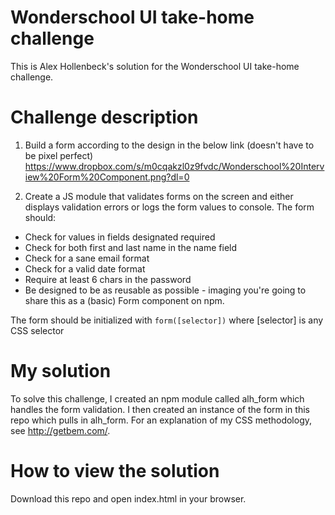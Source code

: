 # Wonderschool UI take-home challenge
This is Alex Hollenbeck's solution for the Wonderschool UI take-home challenge.

# Challenge description
1. Build a form according to the design in the below link (doesn't have to be pixel perfect) 
https://www.dropbox.com/s/m0cqakzl0z9fvdc/Wonderschool%20Interview%20Form%20Component.png?dl=0

2. Create a JS module that validates forms on the screen and either displays validation errors or logs the form values to console. 
The form should: 
* Check for values in fields designated required 
* Check for both first and last name in the name field 
* Check for a sane email format 
* Check for a valid date format 
* Require at least 6 chars in the password 
* Be designed to be as reusable as possible - imaging you're going to share this as a (basic) Form component on npm.

The form should be initialized with `form([selector])` where [selector] is any CSS selector

# My solution
To solve this challenge, I created an npm module called alh_form which handles the form validation. I then created an instance of the form in this repo which pulls in alh_form. For an explanation of my CSS methodology, see http://getbem.com/.

# How to view the solution
Download this repo and open index.html in your browser.
